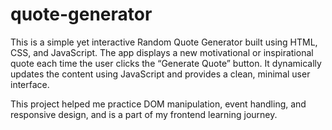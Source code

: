 # quote-generator

This is a simple yet interactive Random Quote Generator built using HTML, CSS, and JavaScript. The app displays a new motivational or inspirational quote each time the user clicks the “Generate Quote” button. It dynamically updates the content using JavaScript and provides a clean, minimal user interface.

This project helped me practice DOM manipulation, event handling, and responsive design, and is a part of my frontend learning journey.
